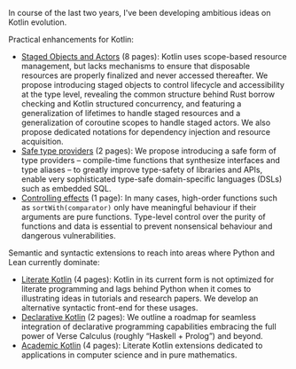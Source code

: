 In course of the last two years, I've been developing ambitious ideas on Kotlin evolution.

Practical enhancements for Kotlin:
- [Staged Objects and Actors](kotlin_objects.pdf) (8 pages): Kotlin uses scope-based resource management, but lacks mechanisms to ensure that disposable resources are properly finalized and never accessed thereafter. We propose introducing staged objects to control lifecycle and accessibility at the type level, revealing the common structure behind Rust borrow checking and Kotlin structured concurrency, and featuring a generalization of lifetimes to handle staged resources and a generalization of coroutine scopes to handle staged actors. We also propose dedicated notations for dependency injection and resource acquisition.
- [Safe type providers](kotlin_meta.pdf) (2 pages): We propose introducing a safe form of type providers – compile-time functions that synthesize interfaces and type aliases – to greatly improve type-safety of libraries and APIs, enable very sophisticated type-safe domain-specific languages (DSLs) such as embedded SQL.
- [Controlling effects](kotlin_purity.pdf) (1 page): In many cases, high-order functions such as `sortWith(comparator)` only have meaningful behaviour if their arguments are pure functions. Type-level control over the purity of functions and data is essential to prevent nonsensical behaviour and dangerous vulnerabilities.

Semantic and syntactic extensions to reach into areas where Python and Lean currently dominate:
- [Literate Kotlin](kotlin_literate.pdf) (4 pages): Kotlin in its current form is not optimized for literate programming and lags behind Python when it comes to illustrating ideas in tutorials and research papers. We develop an alternative syntactic front-end for these usages.
- [Declarative Kotlin](kotlin_declarative.pdf) (2 pages): We outline a roadmap for seamless integration of declarative programming capabilities embracing the full power of Verse Calculus (roughly “Haskell + Prolog”) and beyond.
- [Academic Kotlin](kotlin_academic.pdf) (4 pages): Literate Kotlin extensions dedicated to applications in computer science and in pure mathematics.
